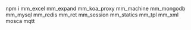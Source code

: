 npm i mm_excel mm_expand mm_koa_proxy mm_machine mm_mongodb mm_mysql mm_redis mm_ret mm_session mm_statics mm_tpl mm_xml mosca mqtt